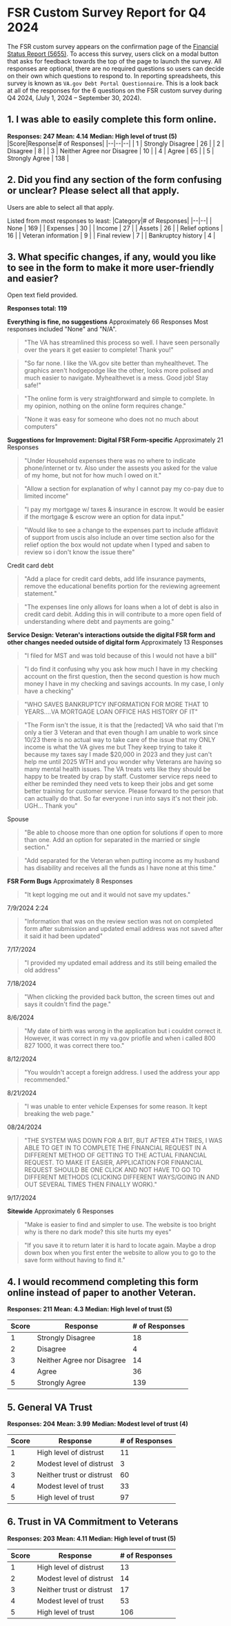# FSR Custom Survey Report for Q4 2024

The FSR custom survey appears on the confirmation page of the [Financial Status Report (5655)](http://va.gov/manage-va-debt/request-debt-help-form-5655/introduction). To access this survey, users click on a modal button that asks for feedback towards the top of the page to launch the survey. All responses are optional, there are no required questions so users can decide on their own which questions to respond to. 
In reporting spreadsheets, this survey is known as `VA.gov Debt Portal Questionnaire`.
This is a look back at all of the responses for the 6 questions on the FSR custom survey during Q4 2024, (July 1, 2024 – September 30, 2024).


## 1. I was able to easily complete this form online.

**Responses: 247**
**Mean: 4.14**
**Median: High level of trust (5)**
|Score|Response|# of Responses|
|--|--|--|
| 1 | Strongly Disagree | 26 |
| 2 | Disagree | 8 |
| 3 | Neither Agree nor Disagree | 10 |
| 4 | Agree | 65 |
| 5 | Strongly Agree | 138 |


## 2. Did you find any section of the form confusing or unclear? Please select all that apply.
Users are able to select all that apply.

Listed from most responses to least: 
|Category|# of Responses|
|--|--|
| None | 169 |
| Expenses | 30 |
| Income | 27 |
| Assets | 26 |
| Relief options | 16 |
| Veteran information | 9 |
| Final review | 7 |
| Bankruptcy history | 4 |

## 3. What specific changes, if any, would you like to see in the form to make it more user-friendly and easier?

Open text field provided.

**Responses total: 119**

**Everything is fine, no suggestions**
Approximately 66 Responses 
Most responses included "None" and "N/A".

>"The VA has streamlined this process so well. I have seen personally over the years it get easier to complete! Thank you!" 

>"So far none. I like the VA.gov site better than myhealthevet. The graphics aren't hodgepodge like the other, looks more polised and much easier to navigate. Myhealthevet is a mess. Good job! Stay safe!"

>"The online form is very straightforward and simple to complete. In my opinion, nothing on the online form requires change."

>"None it was easy for someone who does not no much about computers"

**Suggestions for Improvement: Digital FSR Form-specific**
Approximately 21 Responses
>"Under Household expenses there was no where to indicate phone/internet or tv. Also under the assests you asked for the value of my home, but not for how much I owed on it."

>"Allow a section for explanation of why I cannot pay my co-pay due to limited income"

>"I pay my mortgage w/ taxes & insurance in escrow. It would be easier if the mortgage & escrow were an option for data input."

>"Would like to see a change to the expenses part to include affidavit of support from uscis also include an over time section also for the relief option the box would not update when I typed and saben to review so i don't know the issue there"
>
Credit card debt
>"Add a place for credit card debts, add life insurance payments, remove the educational benefits portion for the reviewing agreement statement."

>"The expenses line only allows for loans when a lot of debt is also in credit card debit. Adding this in will contribute to a more open field of understanding where debt and payments are going."

**Service Design: Veteran's interactions outside the digital FSR form and other changes needed outside of digital form**
Approximately 13 Responses 

>"I filed for MST and was told because of this I would not have a bill"

>"I do find it confusing why you ask how much I have in my checking account on the first question, then the second question is how much money I have in my checking and savings accounts. In my case, I only have a checking"

>"WHO SAVES BANKRUPTCY INFORMATION FOR MORE THAT 10 YEARS....VA MORTGAGE LOAN OFFICE HAS HISTORY OF IT"

>"The Form isn't the issue, it is that the [redacted] VA who said that I'm only a tier 3 Veteran and that even though I am unable to work since 10/23 there is no actual way to take care of the issue that my ONLY income is what the VA gives me but They keep trying to take it because my taxes say I made $20,000 in 2023 and they just can't help me until 2025 WTH and you wonder why Veterans are having so many mental health issues. The VA treats vets like they should be happy to be treated by crap by staff. Customer service reps need to either be reminded they need vets to keep their jobs and get some better training for customer service. Please forward to the person that can actually do that. So far everyone i run into says it's not their job. UGH... Thank you"

Spouse
>"Be able to choose more than one option for solutions if open to more than one. Add an option for separated in the married or single section."

>"Add separated for the Veteran when putting income as my husband has disability and receives all the funds as I have none at this time."

**FSR Form Bugs**
Approximately 8 Responses

>"It kept logging me out and it would not save my updates."

7/9/2024 2:24

>"Information that was on the review section was not on completed form after submission and updated email address was not saved after it said it had been updated"

7/17/2024 

>"I provided my updated email address and its still being emailed the old address"

7/18/2024

>"When clicking the provided back button, the screen times out and says it couldn't find the page."

8/6/2024

>"My date of birth was wrong in the application but i couldnt correct it. However, it was correct in my va.gov priofile and when i called 800 827 1000, it was correct there too."

8/12/2024

>"You wouldn't accept a foreign address. I used the address your app recommended."

8/21/2024

>"I was unable to enter vehicle Expenses for some reason. It kept breaking the web page."

08/24/2024

>"THE SYSTEM WAS DOWN FOR A BIT, BUT AFTER 4TH TRIES, I WAS ABLE TO GET IN TO COMPLETE THE FINANCIAL REQUEST IN A DIFFERENT METHOD OF GETTING TO THE ACTUAL FINANCIAL REQUEST. TO MAKE IT EASIER, APPLICATION FOR FINANCIAL REQUEST SHOULD BE ONE CLICK AND NOT HAVE TO GO TO DIFFERENT METHODS (CLICKING DIFFERENT WAYS/GOING IN AND OUT SEVERAL TIMES THEN FINALLY WORK)."

9/17/2024


**Sitewide**
Approximately 6 Responses  

>"Make is easier to find and simpler to use. The website is too bright why is there no dark mode? this site hurts my eyes"

>"If you save it to return later it is hard to locate again. Maybe a drop down box when you first enter the website to allow you to go to the save form without having to find it."

## 4. I would recommend completing this form online instead of paper to another Veteran.
**Responses: 211**
**Mean: 4.3**
**Median: High level of trust (5)**

|Score|Response|# of Responses|
|--|--|--|
| 1 | Strongly Disagree | 18 |
| 2 | Disagree | 4 |
| 3 | Neither Agree nor Disagree | 14 |
| 4 | Agree | 36 |
| 5 | Strongly Agree | 139 |

## 5. General VA Trust

**Responses: 204**
**Mean: 3.99**
**Median:  Modest level of trust  (4)**

|Score|Response|# of Responses|
|--|--|--|
| 1 | High level of distrust | 11 |
| 2 | Modest level of distrust | 3 |
| 3 | Neither trust or distrust | 60 |
| 4 | Modest level of trust | 33 |
| 5 | High level of trust | 97 |


## 6. Trust in VA Commitment to Veterans
**Responses:  203**
**Mean: 4.11**
**Median:  High level of trust (5)**

|Score|Response|# of Responses|
|--|--|--|
| 1 | High level of distrust | 13 |
| 2 | Modest level of distrust | 14 |
| 3 | Neither trust or distrust | 17 |
| 4 | Modest level of trust | 53 |
| 5 | High level of trust | 106 |

